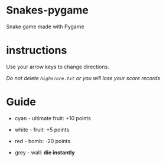 # Snakes-pygame
Snake game made with Pygame

# instructions
Use your arrow keys to change directions.

*Do not delete `highscore.txt` or you will lose your score records*

# Guide

- cyan - ultimate fruit: +10 points

- white - fruit: +5 points

- red - bomb: -20 points

- grey - wall: **die instantly**

